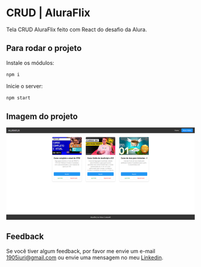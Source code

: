 # CRUD | AluraFlix

Tela CRUD AluraFlix feito com React do desafio da Alura.


## Para rodar o projeto 

Instale os módulos:
```bash
npm i
```

Inicie o server:
```bash
npm start
```


## Imagem do projeto

![Imagem do projeto.](https://github.com/iuricontarelli/aluraflix-react/blob/main/src/img/screencapture.png)


## Feedback

Se você tiver algum feedback, por favor me envie um e-mail 1905iuri@gmail.com ou envie uma mensagem no meu [Linkedin](https://www.linkedin.com/in/iuricontarelli/).

